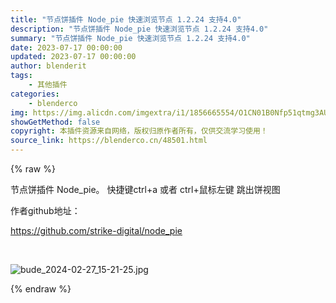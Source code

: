 ```yaml
---
title: "节点饼插件 Node_pie 快速浏览节点 1.2.24 支持4.0"
description: "节点饼插件 Node_pie 快速浏览节点 1.2.24 支持4.0"
summary: "节点饼插件 Node_pie 快速浏览节点 1.2.24 支持4.0"
date: 2023-07-17 00:00:00
updated: 2023-07-17 00:00:00
author: blenderit
tags: 
    - 其他插件
categories:
    - blenderco
img: https://img.alicdn.com/imgextra/i1/1856665554/O1CN01B0Nfp51qtmg3AUlaO_!!1856665554.jpg
showGetMethod: false
copyright: 本插件资源来自网络，版权归原作者所有，仅供交流学习使用！
source_link: https://blenderco.cn/48501.html
---
```


{% raw %}
<p>节点饼插件 Node_pie。 快捷键ctrl+a 或者 ctrl+鼠标左键 跳出饼视图</p><p>作者github地址：</p><p><a href="https://github.com/strike-digital/node_pie">https://github.com/strike-digital/node_pie</a></p><p> </p><p><img src="https://img.alicdn.com/imgextra/i1/1856665554/O1CN01B0Nfp51qtmg3AUlaO_!!1856665554.jpg" alt="bude_2024-02-27_15-21-25.jpg"></p>
<div style="display: none">blenderco</div>
{% endraw %}